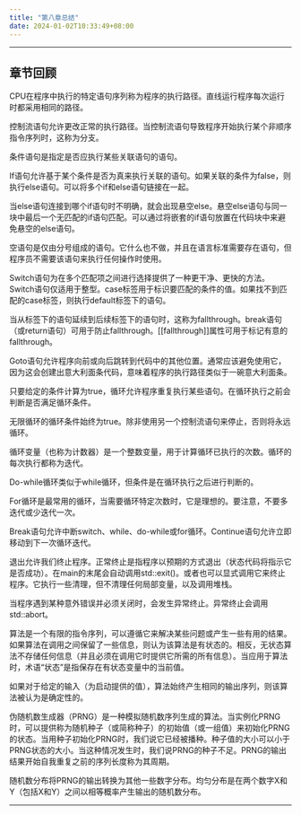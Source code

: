 ```yaml
---
title: "第八章总结"
date: 2024-01-02T10:33:49+08:00
---
```


***
## 章节回顾

CPU在程序中执行的特定语句序列称为程序的执行路径。直线运行程序每次运行时都采用相同的路径。

控制流语句允许更改正常的执行路径。当控制流语句导致程序开始执行某个非顺序指令序列时，这称为分支。

条件语句是指定是否应执行某些关联语句的语句。

If语句允许基于某个条件是否为真来执行关联的语句。如果关联的条件为false，则执行else语句。可以将多个if和else语句链接在一起。

当else语句连接到哪个if语句时不明确，就会出现悬空else。悬空else语句与同一块中最后一个无匹配的if语句匹配。可以通过将嵌套的if语句放置在代码块中来避免悬空的else语句。

空语句是仅由分号组成的语句。它什么也不做，并且在语言标准需要存在语句，但程序员不需要该语句来执行任何操作时使用。

Switch语句为在多个匹配项之间进行选择提供了一种更干净、更快的方法。Switch语句仅适用于整型。case标签用于标识要匹配的条件的值。如果找不到匹配的case标签，则执行default标签下的语句。

当从标签下的语句延续到后续标签下的语句时，这称为fallthrough。break语句（或return语句）可用于防止fallthrough。[[fallthrough]]属性可用于标记有意的fallthrough。

Goto语句允许程序向前或向后跳转到代码中的其他位置。通常应该避免使用它，因为这会创建出意大利面条代码，意味着程序的执行路径类似于一碗意大利面条。

只要给定的条件计算为true，循环允许程序重复执行某些语句。在循环执行之前会判断是否满足循环条件。

无限循环的循环条件始终为true。除非使用另一个控制流语句来停止，否则将永远循环。

循环变量（也称为计数器）是一个整数变量，用于计算循环已执行的次数。循环的每次执行都称为迭代。

Do-while循环类似于while循环，但条件是在循环执行之后进行判断的。

For循环是最常用的循环，当需要循环特定次数时，它是理想的。要注意，不要多迭代或少迭代一次。

Break语句允许中断switch、while、do-while或for循环。Continue语句允许立即移动到下一次循环迭代。

退出允许我们终止程序。正常终止是指程序以预期的方式退出（状态代码将指示它是否成功）。在main的末尾会自动调用std::exit()。或者也可以显式调用它来终止程序。它执行一些清理，但不清理任何局部变量，以及调用堆栈。

当程序遇到某种意外错误并必须关闭时，会发生异常终止。异常终止会调用std::abort。

算法是一个有限的指令序列，可以遵循它来解决某些问题或产生一些有用的结果。如果算法在调用之间保留了一些信息，则认为该算法是有状态的。相反，无状态算法不存储任何信息（并且必须在调用它时提供它所需的所有信息）。当应用于算法时，术语“状态”是指保存在有状态变量中的当前值。

如果对于给定的输入（为启动提供的值），算法始终产生相同的输出序列，则该算法被认为是确定性的。

伪随机数生成器（PRNG）是一种模拟随机数序列生成的算法。当实例化PRNG时，可以提供称为随机种子（或简称种子）的初始值（或一组值）来初始化PRNG的状态。当用种子初始化PRNG时，我们说它已经被播种。种子值的大小可以小于PRNG状态的大小。当这种情况发生时，我们说PRNG的种子不足。PRNG的输出结果开始自我重复之前的序列长度称为其周期。

随机数分布将PRNG的输出转换为其他一些数字分布。均匀分布是在两个数字X和Y（包括X和Y）之间以相等概率产生输出的随机数分布。

***
